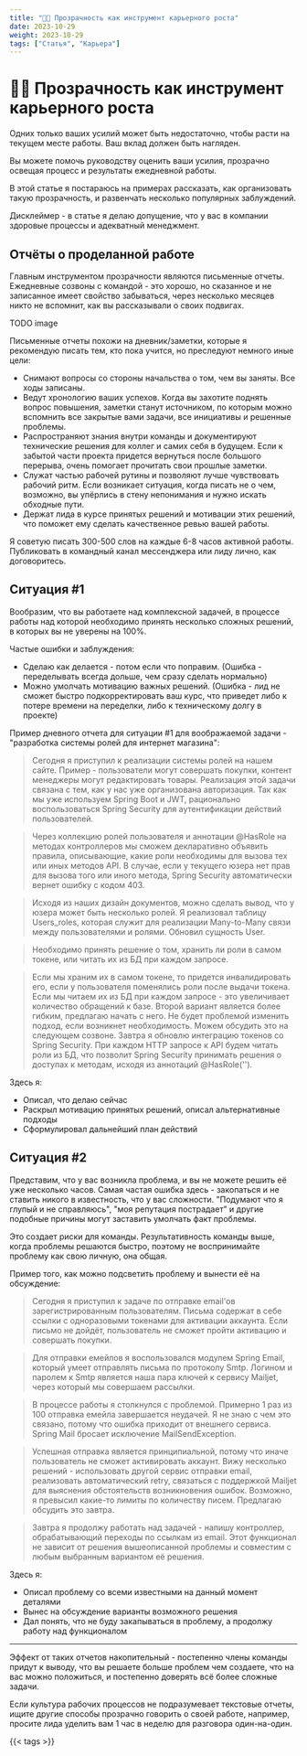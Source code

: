 ```yaml
---
title: "🧑‍💻 Прозрачность как инструмент карьерного роста"
date: 2023-10-29
weight: 2023-10-29
tags: ["Статья", "Карьера"]
---
```


# 🧑‍💻 Прозрачность как инструмент карьерного роста

Одних только ваших усилий может быть недостаточно, чтобы расти на текущем месте работы. Ваш вклад должен быть нагляден.

Вы можете помочь руководству оценить ваши усилия, прозрачно освещая процесс и результаты ежедневной работы.

В этой статье я постараюсь на примерах рассказать, как организовать такую прозрачность, и развенчать несколько популярных заблуждений.

Дисклеймер - в статье я делаю допущение, что у вас в компании здоровые процессы и адекватный менеджмент.

## Отчёты о проделанной работе

Главным инструментом прозрачности являются письменные отчеты. Ежедневные созвоны с командой - это хорошо, но сказанное и не записанное имеет свойство забываться, через несколько месяцев никто не вспомнит, как вы рассказывали о своих подвигах.

TODO image

Письменные отчеты похожи на дневник/заметки, которые я рекомендую писать тем, кто пока учится, но преследуют немного иные цели:

- Снимают вопросы со стороны начальства о том, чем вы заняты. Все ходы записаны.
- Ведут хронологию ваших успехов. Когда вы захотите поднять вопрос повышения, заметки станут источником, по которым можно вспомнить все закрытые вами задачи, все инициативы и решенные проблемы.
- Распространяют знания внутри команды и документируют технические решения для коллег и самих себя в будущем. Если к забытой части проекта придется вернуться после большого перерыва, очень помогает прочитать свои прошлые заметки.
- Служат частью рабочей рутины и позволяют лучше чувствовать рабочий ритм. Если возникает ситуация, когда писать не о чем, возможно, вы упёрлись в стену непонимания и нужно искать обходные пути.
- Держат лида в курсе принятых решений и мотивации этих решений, что поможет ему сделать качественное ревью вашей работы.

Я советую писать 300-500 слов на каждые 6-8 часов активной работы. Публиковать в командный канал мессенджера или лиду лично, как договоритесь.

## Ситуация #1

Вообразим, что вы работаете над комплексной задачей, в процессе работы над которой необходимо принять несколько сложных решений, в которых вы не уверены на 100%.

Частые ошибки и заблуждения:

- Сделаю как делается - потом если что поправим. (Ошибка - переделывать всегда дольше, чем сразу сделать нормально)
- Можно умолчать мотивацию важных решений. (Ошибка - лид не сможет быстро подкорректировать ваш курс, что приведет либо к потере времени на переделки, либо к техническому долгу в проекте)

Пример дневного отчета для ситуации #1 для воображаемой задачи - "разработка системы ролей для интернет магазина":

> Сегодня я приступил к реализации системы ролей на нашем сайте. Пример - пользователи могут совершать покупки, контент менеджеры могут редактировать товары. Реализация этой задачи связана с тем, как у нас уже организована авторизация. Так как мы уже используем Spring Boot и JWT, рационально воспользоваться Spring Security для аутентификации действий пользователей.

> Через коллекцию ролей пользователя и аннотации @HasRole на методах контроллеров мы сможем декларативно объявить правила, описывающие, какие роли необходимы для вызова тех или иных методов API. В случае, если у текущего юзера нет прав для вызова того или иного метода, Spring Security автоматически вернет ошибку с кодом 403.

> Исходя из наших дизайн документов, можно сделать вывод, что у юзера может быть несколько ролей. Я реализовал таблицу Users_roles, которая служит для реализации Many-to-Many связи между пользователями и ролями. Обновил сущность User.

> Необходимо принять решение о том, хранить ли роли в самом токене, или читать их из БД при каждом запросе.

> Если мы храним их в самом токене, то придется инвалидировать его, если у пользователя поменялись роли после выдачи токена. Если мы читаем их из БД при каждом запросе - это увеличивает количество обращений к базе. Второй вариант является более гибким, предлагаю начать с него. Не будет проблемой изменить подход, если возникнет необходимость. Можем обсудить это на следующем созвоне.
Завтра я обновлю интеграцию токенов со Spring Security. При каждом HTTP запросе к API будем читать роли из БД, что позволит Spring Security принимать решения о доступах к методам, исходя из аннотаций @HasRole('').

Здесь я:

- Описал, что делаю сейчас
- Раскрыл мотивацию принятых решений, описал альтернативные подходы  
- Сформулировал дальнейший план действий

## Ситуация #2

Представим, что у вас возникла проблема, и вы не можете решить её уже несколько часов. Самая частая ошибка здесь - закопаться и не ставить никого в известность, что у вас сложности. "Подумают что я глупый и не справляюсь", "моя репутация пострадает" и другие подобные причины могут заставить умолчать факт проблемы.

Это создает риски для команды. Результативность команды выше, когда проблемы решаются быстро, поэтому не воспринимайте проблему как свою личную, она общая.

Пример того, как можно подсветить проблему и вынести её на обсуждение:

> Сегодня я приступил к задаче по отправке email'ов зарегистрированным пользователям. Письма содержат в себе ссылки с одноразовыми токенами для активации аккаунта. Если письмо не дойдёт, пользователь не сможет пройти активацию и совершать покупки.

> Для отправки емейлов я воспользовался модулем Spring Email, который умеет отправлять письма по протоколу Smtp. Логином и паролем к Smtp является наша пара ключей к сервису Mailjet, через который мы совершаем рассылки.

> В процессе работы я столкнулся с проблемой. Примерно 1 раз из 100 отправка емейла завершается неудачей. Я не знаю с чем это связано, потому что ошибка приходит от внешнего сервиса. Spring Mail бросает исключение MailSendException.

> Успешная отправка является принципиальной, потому что иначе пользователь не сможет активировать аккаунт. Вижу несколько решений - использовать другой сервис отправки email, реализовать автоматический retry, связаться с поддержкой Mailjet для выяснения обстоятельств возникновения ошибок. Возможно, я превысил какие-то лимиты по количеству писем. Предлагаю обсудить это завтра.

> Завтра я продолжу работать над задачей - напишу контроллер, обрабатывающий переходы по ссылкам из email. Этот функционал не зависит от решения вышеописанной проблемы и совместим с любым выбранным вариантом её решения.

Здесь я:

- Описал проблему со всеми известными на данный момент деталями
- Вынес на обсуждение варианты возможного решения
- Дал понять, что не буду закапываться в проблему, а продолжу работу над функционалом

---

Эффект от таких отчетов накопительный - постепенно члены команды придут к выводу, что вы решаете больше проблем чем создаете, что на вас можно положиться, и постепенно доверять всё более сложные задачи.

Если культура рабочих процессов не подразумевает текстовые отчеты, ищите другие способы прозрачно говорить о своей работе, например, просите лида уделить вам 1 час в неделю для разговора один-на-один.

{{< tags >}}